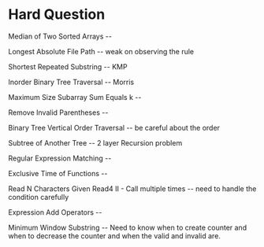 # Hard Question

Median of Two Sorted Arrays --

Longest Absolute File Path -- weak on observing the rule

Shortest Repeated Substring -- KMP

Inorder Binary Tree Traversal -- Morris

Maximum Size Subarray Sum Equals k --

Remove Invalid Parentheses --

Binary Tree Vertical Order Traversal -- be careful about the order

Subtree of Another Tree -- 2 layer Recursion problem

Regular Expression Matching --

Exclusive Time of Functions --

Read N Characters Given Read4 II - Call multiple times -- need to handle the condition carefully

Expression Add Operators --

Minimum Window Substring -- Need to know when to create counter and when to decrease the counter and when the valid and invalid are.

